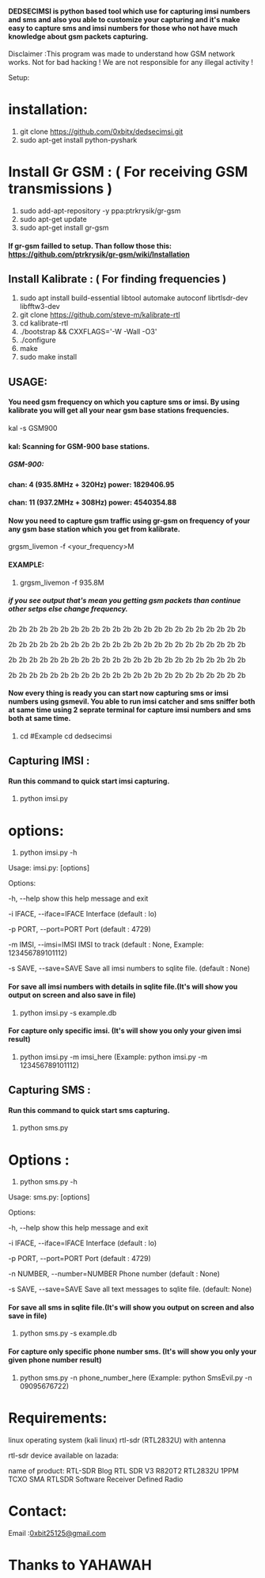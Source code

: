 
#### DEDSECIMSI is python based tool which use for capturing imsi numbers and sms and also you able to customize your capturing and it's make easy to capture sms and imsi numbers for those who not have much knowledge about gsm packets capturing.

Disclaimer :This program was made to understand how GSM network works. Not for bad hacking ! We are not responsible for any illegal activity !

Setup:

# installation: 
1. git clone https://github.com/0xbitx/dedsecimsi.git
1. sudo apt-get install python-pyshark

# Install Gr GSM : ( For receiving GSM transmissions )
1. sudo add-apt-repository -y ppa:ptrkrysik/gr-gsm
1. sudo apt-get update
1. sudo apt-get install gr-gsm

#### If gr-gsm failled to setup. Than follow those this: https://github.com/ptrkrysik/gr-gsm/wiki/Installation

## Install Kalibrate : ( For finding frequencies )

1. sudo apt install build-essential libtool automake autoconf librtlsdr-dev libfftw3-dev
2. git clone https://github.com/steve-m/kalibrate-rtl
3. cd kalibrate-rtl
4. ./bootstrap && CXXFLAGS='-W -Wall -O3'
5. ./configure
6. make
7. sudo make install

## USAGE:

#### You need gsm frequency on which you capture sms or imsi. By using kalibrate you will get all your near gsm base stations frequencies.

kal -s GSM900

#### kal: Scanning for GSM-900 base stations.

##### GSM-900:

#### chan: 4 (935.8MHz + 320Hz)	power: 1829406.95

#### chan: 11 (937.2MHz + 308Hz)	power: 4540354.88

#### Now you need to capture gsm traffic using gr-gsm on frequency of your any gsm base station which you get from kalibrate.

grgsm_livemon -f <your_frequency>M

#### EXAMPLE:

1. grgsm_livemon -f 935.8M

##### if you see output that's mean you getting gsm packets than continue other setps else change frequency.

2b 2b 2b 2b 2b 2b 2b 2b 2b 2b 2b 2b 2b 2b 2b 2b 2b 2b 2b 2b 2b 2b 2b

2b 2b 2b 2b 2b 2b 2b 2b 2b 2b 2b 2b 2b 2b 2b 2b 2b 2b 2b 2b 2b 2b 2b

2b 2b 2b 2b 2b 2b 2b 2b 2b 2b 2b 2b 2b 2b 2b 2b 2b 2b 2b 2b 2b 2b 2b

2b 2b 2b 2b 2b 2b 2b 2b 2b 2b 2b 2b 2b 2b 2b 2b 2b 2b 2b 2b 2b 2b 2b

#### Now every thing is ready you can start now capturing sms or imsi numbers using gsmevil. You able to run imsi catcher and sms sniffer both at same time using 2 seprate terminal for capture imsi numbers and sms both at same time.

1. cd <your dedsecimsi folder> #Example cd dedsecimsi
  
  ## Capturing IMSI :
  
  #### Run this command to quick start imsi capturing.
  
  1. python imsi.py

# options:

1. python imsi.py -h                                                                                           

Usage: imsi.py: [options]

Options:

-h, --help            show this help message and exit

-i IFACE, --iface=IFACE  Interface (default : lo)

-p PORT, --port=PORT  Port (default : 4729)

-m IMSI, --imsi=IMSI  IMSI to track (default : None, Example: 123456789101112)

-s SAVE, --save=SAVE  Save all imsi numbers to sqlite file. (default : None)

#### For save all imsi numbers with details in sqlite file.(It's will show you output on screen and also save in file)

1. python imsi.py -s example.db

#### For capture only specific imsi. (It's will show you only your given imsi result)

1. python imsi.py -m imsi_here (Example: python imsi.py -m 123456789101112)

 ## Capturing SMS :
#### Run this command to quick start sms capturing.

1. python sms.py

# Options :

1. python sms.py -h                                                                                           

Usage: sms.py: [options]

Options:

-h, --help                show this help message and exit

-i IFACE, --iface=IFACE   Interface (default : lo)

-p PORT, --port=PORT      Port (default : 4729)

-n NUMBER, --number=NUMBER  Phone number (default : None)

-s SAVE, --save=SAVE  Save all text messages to sqlite file. (default: None)

#### For save all sms in sqlite file.(It's will show you output on screen and also save in file)

1. python sms.py -s example.db

#### For capture only specific phone number sms. (It's will show you only your given phone number result)

1. python sms.py -n phone_number_here (Example: python SmsEvil.py -n 09095676722)


# Requirements:

linux operating system (kali linux) rtl-sdr (RTL2832U) with antenna

rtl-sdr device available on lazada:

name of product: RTL-SDR Blog RTL SDR V3 R820T2 RTL2832U 1PPM TCXO SMA RTLSDR Software Receiver Defined Radio

# Contact:
Email :0xbit25125@gmail.com

# Thanks to YAHAWAH
